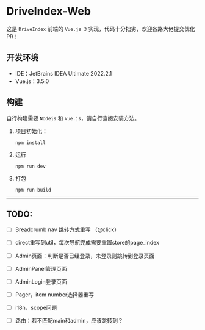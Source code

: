# DriveIndex-Web

这是 `DriveIndex` 前端的 `Vue.js 3` 实现，代码十分拙劣，欢迎各路大佬提交优化 PR！

## 开发环境

+ IDE：JetBrains IDEA Ultimate 2022.2.1
+ Vue.js：3.5.0

## 构建

自行构建需要 `Nodejs` 和 `Vue.js`，请自行查阅安装方法。

1. 项目初始化：

   ```shell
   npm install
   ```

2. 运行

   ```shell
   npm run dev
   ```

3. 打包

   ```shell
   npm run build
   ```
---

## TODO:

+ [ ] Breadcrumb nav 跳转方式重写 （@click）
+ [ ] direct重写到util，每次导航完成需要重置store的page_index
+ [ ] Admin页面：判断是否已经登录，未登录则跳转到登录页面
+ [ ] AdminPanel管理页面
+ [ ] AdminLogin登录页面
+ [ ] Pager，item number选择器重写
+ [ ] i18n，scope问题
+ [ ] 路由：若不匹配main和admin，应该跳转到？
   
